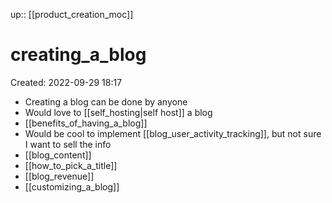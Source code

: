 up:: [[product_creation_moc]]

# creating_a_blog

Created: 2022-09-29 18:17

- Creating a blog can be done by anyone
- Would love to [[self_hosting|self host]] a blog
- [[benefits_of_having_a_blog]]
- Would be cool to implement [[blog_user_activity_tracking]], but not sure I want to sell the info
- [[blog_content]]
- [[how_to_pick_a_title]]
- [[blog_revenue]]
- [[customizing_a_blog]]
